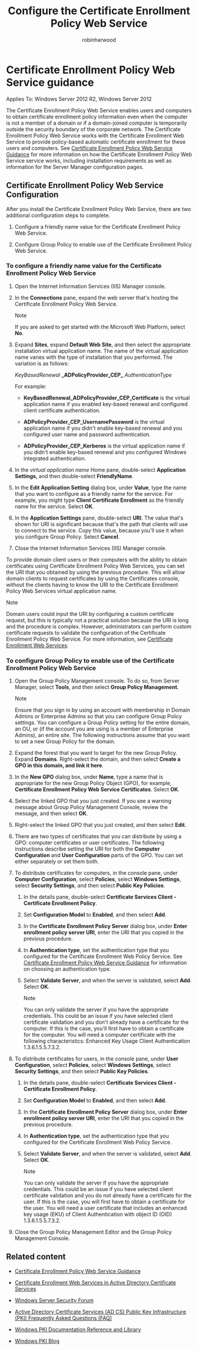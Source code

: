 ﻿---
title: Configure the Certificate Enrollment Policy Web Service
description: Learn how to set up the Certificate Enrollment Policy Web Service
author: robinharwood
ms.topic: how-to
ms.author: gswashington
ms.date: 10/16/2023
---

# Certificate Enrollment Policy Web Service guidance

Applies To: Windows Server 2012 R2, Windows Server 2012

The Certificate Enrollment Policy Web Service enables users and computers to obtain certificate enrollment policy information even when the computer is not a member of a domain or if a domain-joined computer is temporarily outside the security boundary of the corporate network. The Certificate Enrollment Policy Web Service works with the Certificate Enrollment Web Service to provide policy-based automatic certificate enrollment for these users and computers. See [Certificate Enrollment Policy Web Service Guidance](/certificate-enrollment-policy-web-service-conceptual.md) for more information on how the Certificate Enrollment Policy Web Service service works, including installation requirements as well as information for the Server Manager configuration pages.

## Certificate Enrollment Policy Web Service Configuration

After you install the Certificate Enrollment Policy Web Service, there are two additional configuration steps to complete.

1. Configure a friendly name value for the Certificate Enrollment Policy Web Service.

1. Configure Group Policy to enable use of the Certificate Enrollment Policy Web Service.

### To configure a friendly name value for the Certificate Enrollment Policy Web Service

1. Open the Internet Information Services (IIS) Manager console.

1. In the **Connections** pane, expand the web server that's hosting the Certificate Enrollment Policy Web Service.

    > [!NOTE]
    > If you are asked to get started with the Microsoft Web Platform, select **No**.


1. Expand **Sites**, expand **Default Web Site**, and then select the appropriate installation virtual application name. The name of the virtual application name varies with the type of installation that you performed. The variation is as follows:

    *KeyBasedRenewal* **\_ADPolicyProvider\_CEP\_** *AuthenticationType*

    For example:

      - **KeyBasedRenewal\_ADPolicyProvider\_CEP\_Certificate** is the virtual application name if you enabled key-based renewal and configured client certificate authentication.

      - **ADPolicyProvider\_CEP\_UsernamePassword** is the virtual application name if you didn't enable key-based renewal and you configured user name and password authentication.

      - **ADPolicyProvider\_CEP\_Kerberos** is the virtual application name if you didn't enable key-based renewal and you configured Windows integrated authentication.

1. In the *virtual application name* Home pane, double-select **Application Settings**, and then double-select **FriendlyName**.

1. In the **Edit Application Setting** dialog box, under **Value**, type the name that you want to configure as a friendly name for the service. For example, you might type **Client Certificate Enrollment** as the friendly name for the service. Select **OK**.

1. In the **Application Settings** pane, double-select **URI**. The value that's shown for URI is significant because that's the path that clients will use to connect to the service. Copy this value, because you'll use it when you configure Group Policy. Select **Cancel**.

1. Close the Internet Information Services (IIS) Manager console.

To provide domain client users or their computers with the ability to obtain certificates using Certificate Enrollment Policy Web Services, you can set the URI that you obtained by using the previous procedure. This will allow domain clients to request certificates by using the Certificates console, without the clients having to know the URI to the Certificate Enrollment Policy Web Services virtual application name.

> [!NOTE]
> Domain users could input the URI by configuring a custom certificate request, but this is typically not a practical solution because the URI is long and the procedure is complex. However, administrators can perform custom certificate requests to validate the configuration of the Certificate Enrollment Policy Web Service. For more information, see [Certificate Enrollment Web Services](https://go.microsoft.com/fwlink/?linkid=258862).

### To configure Group Policy to enable use of the Certificate Enrollment Policy Web Service

1. Open the Group Policy Management console. To do so, from Server Manager, select **Tools**, and then select **Group Policy Management**.

    > [!NOTE]
    > Ensure that you sign in by using an account with membership in Domain Admins or Enterprise Admins so that you can configure Group Policy settings. You can configure a Group Policy setting for the entire domain, an OU, or (if the account you are using is a member of Enterprise Admins), an entire site. The following instructions assume that you want to set a new Group Policy for the domain.

1. Expand the forest that you want to target for the new Group Policy. Expand **Domains**. Right-select the domain, and then select **Create a GPO in this domain, and link it here**.

1. In the **New GPO** dialog box, under **Name**, type a name that is appropriate for the new Group Policy Object (GPO), for example, **Certificate Enrollment Policy Web Service Certificates**. Select **OK**.

1. Select the linked GPO that you just created. If you see a warning message about Group Policy Management Console, review the message, and then select **OK**.

1. Right-select the linked GPO that you just created, and then select **Edit**.

1. There are two types of certificates that you can distribute by using a GPO: computer certificates or user certificates. The following instructions describe setting the URI for both the **Computer Configuration** and **User Configuration** parts of the GPO. You can set either separately or set them both.

1. To distribute certificates for computers, in the console pane, under **Computer Configuration**, select **Policies**, select **Windows Settings**, select **Security Settings**, and then select **Public Key Policies**.

    1. In the details pane, double-select **Certificate Services Client - Certificate Enrollment Policy**.

    1. Set **Configuration Model** to **Enabled**, and then select **Add**.

    1. In the **Certificate Enrollment Policy Server** dialog box, under **Enter enrollment policy server URI**, enter the URI that you copied in the previous procedure.

    1. In **Authentication type**, set the authentication type that you configured for the Certificate Enrollment Web Policy Service. See [Certificate Enrollment Policy Web Service Guidance](/certificate-enrollment-policy-web-service-conceptual.md) for information on choosing an authentication type.

    1. Select **Validate Server**, and when the server is validated, select **Add**. Select **OK**.

        > [!NOTE]
        > You can only validate the server if you have the appropriate credentials. This could be an issue if you have selected client certificate validation and you don't already have a certificate for the computer. If this is the case, you'll first have to obtain a certificate for the computer. You will need a computer certificate with the following characteristics: Enhanced Key Usage Client Authentication 1.3.6.1.5.5.7.3.2.

1. To distribute certificates for users, in the console pane, under **User Configuration**, select **Policies**, select **Windows Settings**, select **Security Settings**, and then select **Public Key Policies**.

    1. In the details pane, double-select **Certificate Services Client - Certificate Enrollment Policy**.

    1. Set **Configuration Model** to **Enabled**, and then select **Add**.

    1. In the **Certificate Enrollment Policy Server** dialog box, under **Enter enrollment policy server URI**, enter the URI that you copied in the previous procedure.

    1. In **Authentication type**, set the authentication type that you configured for the Certificate Enrollment Web Policy Service.

    1. Select **Validate Server**, and when the server is validated, select **Add**. Select **OK**.

        > [!NOTE]
        > You can only validate the server if you have the appropriate credentials. This could be an issue if you have selected client certificate validation and you do not already have a certificate for the user. If this is the case, you will first have to obtain a certificate for the user. You will need a user certificate that includes an enhanced key usage (EKU) of Client Authentication with object ID (OID) 1.3.6.1.5.5.7.3.2.

1. Close the Group Policy Management Editor and the Group Policy Management Console.

## Related content

- [Certificate Enrollment Policy Web Service Guidance](/certificate-enrollment-policy-web-service-conceptual.md)

- [Certificate Enrollment Web Services in Active Directory Certificate Services](https://social.technet.microsoft.com/wiki/contents/articles/7734.certificate-enrollment-web-services-in-active-directory-certificate-services.aspx)

- [Windows Server Security Forum](https://aka.ms/adcsforum)

- [Active Directory Certificate Services (AD CS) Public Key Infrastructure (PKI) Frequently Asked Questions (FAQ)](https://aka.ms/adcsfaq)

- [Windows PKI Documentation Reference and Library](https://social.technet.microsoft.com/wiki/contents/articles/987.windows-pki-documentation-reference-and-library.aspx)

- [Windows PKI Blog](https://blogs.technet.com/b/pki/)